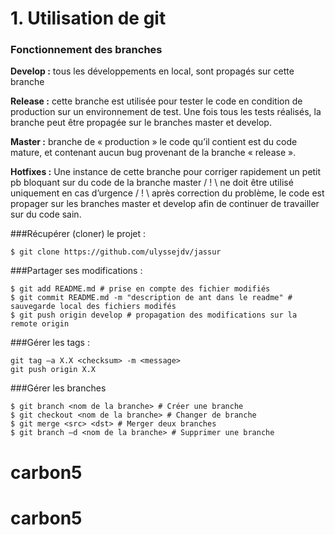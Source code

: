 # 1. Utilisation de git

### Fonctionnement des branches
**Develop :** tous les développements en local, sont propagés sur cette branche

**Release :** cette branche est utilisée pour tester le code en condition de production sur un environnement de test. Une fois tous les tests réalisés, la branche peut être propagée sur le branches master et develop.

**Master :** branche de « production » le code qu’il contient est du code mature, et contenant aucun bug provenant de la branche « release ».

**Hotfixes :** Une instance de cette branche pour corriger rapidement un petit pb bloquant sur du code de la branche master / ! \ ne doit être utilisé uniquement en cas d’urgence / ! \ après correction du problème, le code est propager sur les branches master et develop afin de continuer de travailler sur du code sain. 

###Récupérer (cloner) le projet :
```
$ git clone https://github.com/ulyssejdv/jassur
```
###Partager ses modifications :
```
$ git add README.md # prise en compte des fichier modifiés
$ git commit README.md -m "description de ant dans le readme" # sauvegarde local des fichiers modifés
$ git push origin develop # propagation des modifications sur la remote origin
```
###Gérer les tags : 
```
git tag –a X.X <checksum> -m <message>
git push origin X.X
```

###Gérer les branches
```
$ git branch <nom de la branche> # Créer une branche
$ git checkout <nom de la branche> # Changer de branche
$ git merge <src> <dst> # Merger deux branches
$ git branch –d <nom de la branche> # Supprimer une branche
```
# carbon5
# carbon5
